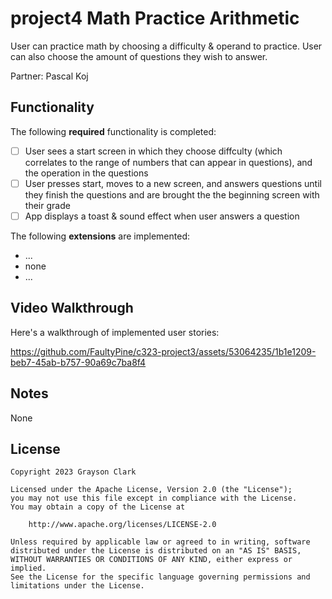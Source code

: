 # project4 Math Practice Arithmetic

User can practice math by choosing a difficulty & operand to practice. User can also choose the amount of questions they wish to answer.

Partner: Pascal Koj

## Functionality

The following **required** functionality is completed:

* [ ] User sees a start screen in which they choose diffculty (which correlates to the range of numbers that can appear in questions), and the operation in the questions
* [ ] User presses start, moves to a new screen, and answers questions until they finish the questions and are brought the the beginning screen with their grade
* [ ] App displays a toast & sound effect when user answers a question

The following **extensions** are implemented:

* ...
* none
* ...

## Video Walkthrough


Here's a walkthrough of implemented user stories:



https://github.com/FaultyPine/c323-project3/assets/53064235/1b1e1209-beb7-45ab-b757-90a69c7ba8f4



## Notes

None

## License

    Copyright 2023 Grayson Clark

    Licensed under the Apache License, Version 2.0 (the "License");
    you may not use this file except in compliance with the License.
    You may obtain a copy of the License at

        http://www.apache.org/licenses/LICENSE-2.0

    Unless required by applicable law or agreed to in writing, software
    distributed under the License is distributed on an "AS IS" BASIS,
    WITHOUT WARRANTIES OR CONDITIONS OF ANY KIND, either express or implied.
    See the License for the specific language governing permissions and
    limitations under the License.
